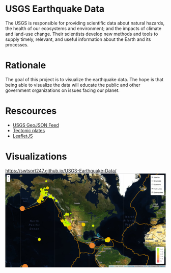 # USGS Earthquake Data
The USGS is responsible for providing scientific data about natural hazards, the health of our ecosystems and environment; and the impacts of climate and land-use change. Their scientists develop new methods and tools to supply timely, relevant, and useful information about the Earth and its processes.


# Rationale
The goal of this project is to visualize the earthquake data. The hope is that being able to visualize the data will educate the public and other government organizations on issues facing our planet.


# Rescources
*  [USGS GeoJSON Feed](https://earthquake.usgs.gov/earthquakes/feed/v1.0/geojson.php) 
*  [Tectonic plates](https://github.com/fraxen/tectonicplates)
*  [LeafletJS](https://leafletjs.com/)



# Visualizations

https://swtsprt247.github.io/USGS-Earthquake-Data/
![Map](/images/Map.png)




